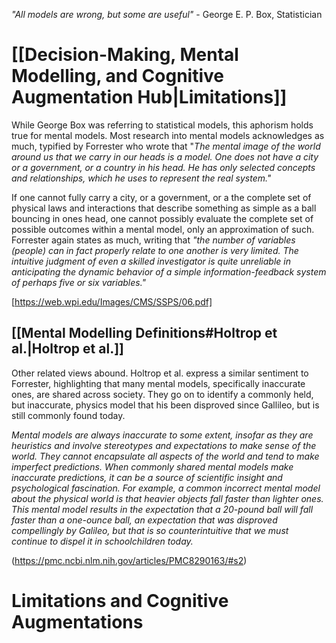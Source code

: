 *"All models are wrong, but some are useful"* -  George E. P. Box, Statistician
# [[Decision-Making, Mental Modelling, and Cognitive Augmentation Hub|Limitations]]
While George Box was referring to statistical models, this aphorism holds true for mental models. Most research into mental models acknowledges as much, typified by Forrester who wrote that "*The mental image of the world around us that we carry in our heads is a model. One does not have a city or a government, or a country in his head. He has only selected concepts and relationships, which he uses to represent the real system."* 

If one cannot fully carry a city, or a government, or a the complete set of physical laws and interactions that describe something as simple as a ball bouncing in ones head, one cannot possibly evaluate the complete set of possible outcomes within a mental model, only an approximation of such. Forrester again states as much, writing that *"the number of variables (people) can in fact properly relate to one another is very limited. The intuitive judgment of even a skilled investigator is quite unreliable in anticipating the dynamic behavior of a simple information-feedback system of perhaps five or six variables."* 

[https://web.wpi.edu/Images/CMS/SSPS/06.pdf]

## [[Mental Modelling Definitions#Holtrop et al.|Holtrop et al.]]
Other related views abound. Holtrop et al. express a similar sentiment to Forrester, highlighting that many mental models, specifically inaccurate ones, are shared across society. They go on to identify a commonly held, but inaccurate, physics model that his been disproved since Gallileo, but is still commonly found today.

*Mental models are always inaccurate to some extent, insofar as they are heuristics and involve stereotypes and expectations to make sense of the world. They cannot encapsulate all aspects of the world and tend to make imperfect predictions. When commonly shared mental models make inaccurate predictions, it can be a source of scientific insight and psychological fascination. For example, a common incorrect mental model about the physical world is that heavier objects fall faster than lighter ones. This mental model results in the expectation that a 20-pound ball will fall faster than a one-ounce ball, an expectation that was disproved compellingly by Galileo, but that is so counterintuitive that we must continue to dispel it in schoolchildren today.*

(https://pmc.ncbi.nlm.nih.gov/articles/PMC8290163/#s2)

# Limitations and Cognitive Augmentations 

